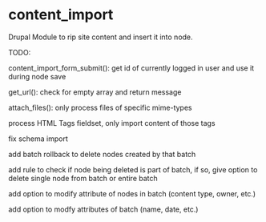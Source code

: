 content_import
==============

Drupal Module to rip site content and insert it into node.

TODO:

content_import_form_submit(): get id of currently logged in user and use it during node save

get_url(): check for empty array and return message

attach_files(): only process files of specific mime-types

process HTML Tags fieldset, only import content of those tags

fix schema import

add batch rollback to delete nodes created by that batch

add rule to check if node being deleted is part of batch, if so, give option to delete single node from batch or entire batch

add option to modify attribute of nodes in batch (content type, owner, etc.)

add option to modfy attributes of batch (name, date, etc.)


